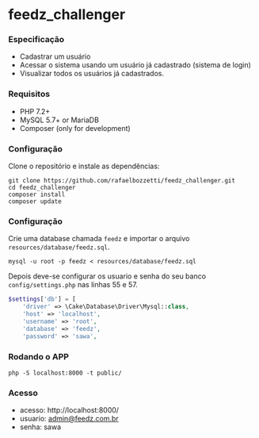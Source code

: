 # feedz_challenger


### Especificação

* Cadastrar um usuário
* Acessar o sistema usando um usuário já cadastrado (sistema de login)
* Visualizar todos os usuários já cadastrados.


### Requisitos

* PHP 7.2+
* MySQL 5.7+ or MariaDB
* Composer (only for development)



### Configuração

Clone o repositório e instale as dependências:

```console
git clone https://github.com/rafaelbozzetti/feedz_challenger.git
cd feedz_challenger
composer install
composer update
```

### Configuração

Crie uma database chamada ```feedz``` e importar o arquivo ``resources/database/feedz.sql``.

```console
mysql -u root -p feedz < resources/database/feedz.sql
```

Depois deve-se configurar os usuario e senha do seu banco ``config/settings.php`` nas linhas 55 e 57.

```php
$settings['db'] = [
    'driver' => \Cake\Database\Driver\Mysql::class,
    'host' => 'localhost',
    'username' => 'root',
    'database' => 'feedz',
    'password' => 'sawa',
```

### Rodando o APP

```console
php -S localhost:8000 -t public/ 
```

### Acesso
 * acesso: http://localhost:8000/
 * usuario: admin@feedz.com.br
 * senha: sawa
